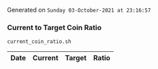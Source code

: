 Generated on `Sunday 03-October-2021 at 23:16:57`

### Current to Target Coin Ratio
`current_coin_ratio.sh`

Date|Current|Target|Ratio
---|---|---|---
